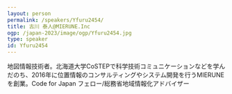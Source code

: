 ```yaml
---
layout: person
permalink: /speakers/Yfuru2454/
title: 古川 泰人@MIERUNE.Inc
ogp: /japan-2023/image/ogp/Yfuru2454.jpg
type: speaker
id: Yfuru2454
---
```

地図情報技術者。北海道大学CoSTEPで科学技術コミュニケーションなどを学んだのち、2016年に位置情報のコンサルティングやシステム開発を行うMIERUNEを創業。Code for Japan フェロー/総務省地域情報化アドバイザー
